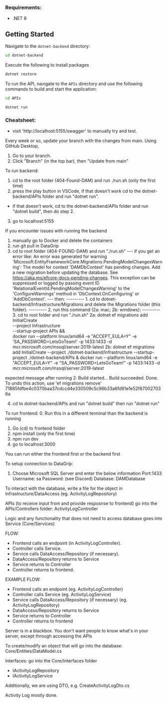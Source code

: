 ### Requirements:
- .NET 8

## Getting Started
Navigate to the `dotnet-backend` directory:
```bash
cd dotnet-backend
```
Execute the following to install packages
```bash
dotnet restore
```

To run the API, navigate to the `APIs` directory and use the following commands to build and start the application:
```bash
cd APIs

dotnet run
```

### Cheatsheet:
- visit 'http://localhost:5155/swagger' to manually try and test.

Every week or so, update your branch with the changes from main. Using GitHub Desktop,
1. Go to your branch.
2. Click "Branch" (in the top bar), then "Update from main"

To run backend:
1. cd to the root folder (404-Found-DAM) and run ./run.sh (only the first time)
2. press the play button in VSCode, if that doesn't work cd to the dotnet-backend/APIs folder and run "dotnet run".
- if that doesn't work, cd to the dotnet-backend/APIs folder and run "dotnet build", then do step 2.
3. go to localhost:5155

If you encounter issues with running the backend
1. manually go to Docker and delete the containers
2. run git pull in DataGrip
3. cd to root folder (404-FOUND-DAM) and run "./run.sh"
--- if you get an error like: An error was generated for warning 'Microsoft.EntityFrameworkCore.Migrations.PendingModelChangesWarning': The model for context 'DAMDbContext' has pending changes. Add a new migration before updating the database. See https://aka.ms/efcore-docs-pending-changes. This exception can be suppressed or logged by passing event ID 'RelationalEventId.PendingModelChangesWarning' to the 'ConfigureWarnings' method in 'DbContext.OnConfiguring' or 'AddDbContext'.
--- then:
--------- 1. cd to dotnet-backend/Infrastructure/Migrations and delete the Migrations folder (this folder).
--------- 2. run this command (2a: mac; 2b: windows):
--------- 3. cd to root folder and run "./run.sh"
2a:
dotnet ef migrations add InitialCreate \
  --project Infrastructure \
  --startup-project APIs && \
docker run --platform linux/amd64 -e "ACCEPT_EULA=Y" -e 'SA_PASSWORD=LetsGoTeam!' -p 1433:1433 -d mcr.microsoft.com/mssql/server:2019-latest
2b:
dotnet ef migrations add InitialCreate --project ./dotnet-backend/Infrastructure --startup-project ./dotnet-backend/APIs
& docker run --platform linux/amd64 -e "ACCEPT_EULA=Y" -e "SA_PASSWORD=LetsGoTeam!" -p 1433:1433 -d mcr.microsoft.com/mssql/server:2019-latest

expected message after running 2:
Build started...
Build succeeded.
Done. To undo this action, use 'ef migrations remove'
71885fdfbe4c0370baa37cdccd4e330509c5c96b33a6fd91e1e52f870027036a

4. cd to dotnet-backend/APIs and run "dotnet build" then run "dotnet run"

To run frontend:
0. Run this in a different terminal than the backend is running
1. Go (cd) to frontend folder
2. npm install (only the first time)
3. npm run dev
4. go to localhost:3000

You can run either the frontend first or the backend first

To setup connection to DataGrip:
1. Choose Microsoft SQL Server and enter the below information
Port:1433
Username: sa 
Password: (see Discord)
Database: DAMDatabase

To interact with the database, write a file for the object in Infrastructure/DataAccess (eg. ActivityLogRepository)

APIs (to receive input from and provide resposnse to frontend) go into the APIs/Controllers folder: ActivityLogController

Logic and any functionality that does not need to access database goes into Service (Core/Services)

FLOW:
- Frontend calls an endpoint (in ActivityLogController).
- Controller calls Service.
- Service calls DataAccess/Repository (if necessary).
- DataAccess/Repository returns to Service
- Service returns to Controller
- Controller returns to frontend.

EXAMPLE FLOW:
- Frontend calls an endpoint (eg. ActivityLogController)
- Controller calls Service (eg. ActivityLogService)
- Service calls DataAccess/Repository (if necessary) (eg. ActivityLogRepository)
- DataAccess/Repository returns to Service
- Service returns to Controller
- Controller returns to frontend

Server is in a blackbox. You don't want people to know what's in your server, except through accessing the APIs

To create/modify an object that will go into the database: Core/Entities/DataModel.cs

Interfaces: go into the Core/Interfaces folder
- IActivityLogRepository
- IActivityLogService

Additionally, we are using DTO, e.g. CreateActivityLogDto.cs


Activity Log mostly done.
